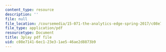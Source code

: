 ```yaml
---
content_type: resource
description: ''
file: null
file_location: /coursemedia/15-071-the-analytics-edge-spring-2017/c08e71416ec123e31ae546ae2d8873b9_05DWB1NzozM.pdf
file_type: application/pdf
resourcetype: Document
title: 3play pdf file
uid: c08e7141-6ec1-23e3-1ae5-46ae2d8873b9
---
```

